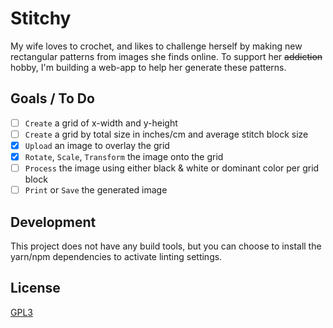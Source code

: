 # Stitchy

My wife loves to crochet, and likes to challenge herself by making new rectangular patterns from images she finds online. To support her ~~addiction~~ hobby, I'm building a web-app to help her generate these patterns.

## Goals / To Do

- [ ] `Create` a grid of x-width and y-height
- [ ] `Create` a grid by total size in inches/cm and average stitch block size
- [x] `Upload` an image to overlay the grid
- [x] `Rotate`, `Scale`, `Transform` the image onto the grid
- [ ] `Process` the image using either black & white or dominant color per grid block
- [ ] `Print` or `Save` the generated image

## Development

This project does not have any build tools, but you can choose to install the yarn/npm dependencies to activate linting settings.

## License
[GPL3](LICENSE)

